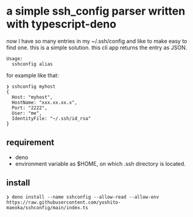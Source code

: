 # a simple ssh_config parser written with typescript-deno

now I have so many entries in my ~/.ssh/config and like to make easy to find one.
this is a simple solution. this cli app returns the entry as JSON.
```
Usage:
  sshconfig alias
```

for example like that:
```
❯ sshconfig myhost
{
  Host: "myhost",
  HostName: "xxx.xx.xx.x",
  Port: "2222",
  User: "me",
  IdentityFile: "~/.ssh/id_rsa"
}
```

## requirement
- deno
- environment variable as $HOME, on which .ssh directory is located.

## install
```
❯ deno install --name sshconfig --allow-read --allow-env https://raw.githubusercontent.com/yoshito-maeoka/sshconfig/main/index.ts
```
